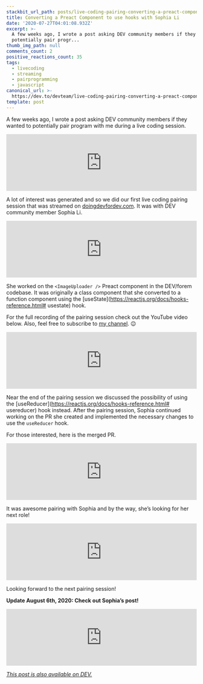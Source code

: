 ```yaml
---
stackbit_url_path: posts/live-coding-pairing-converting-a-preact-component-to-use-hooks-75e
title: Converting a Preact Component to use hooks with Sophia Li
date: '2020-07-27T04:01:08.932Z'
excerpt: >-
  A few weeks ago, I wrote a post asking DEV community members if they wanted to
  potentially pair progr...
thumb_img_path: null
comments_count: 2
positive_reactions_count: 35
tags:
  - livecoding
  - streaming
  - pairprogramming
  - javascript
canonical_url: >-
  https://dev.to/devteam/live-coding-pairing-converting-a-preact-component-to-use-hooks-75e
template: post
---
```

A few weeks ago, I wrote a post asking DEV community members if they wanted to potentially pair program with me during a live coding session.


<iframe class="liquidTag" src="https://dev.to/embed/link?args=https%3A%2F%2Fdev.to%2Fdevteam%2Flet-s-pair-during-a-live-coding-session-8he" style="border: 0; width: 100%;"></iframe>


A lot of interest was generated and so we did our first live coding pairing session that was streamed on [doingdevfordev.com](https://doingdevfordev.com). It was with DEV community member Sophia Li.


<iframe class="liquidTag" src="https://dev.to/embed/user?args=sophia_wyl" style="border: 0; width: 100%;"></iframe>


She worked on the 
`<ImageUploader />`
 Preact component in the DEV/forem codebase. It was originally a class component that she converted to a function component using the [useState](https://reactjs.org/docs/hooks-reference.html# usestate) hook.

For the full recording of the pairing session check out the YouTube video below. Also, feel free to subscribe to [my channel](https://m.youtube.com/channel/UCBLlEq0co24VFJIMEHNcPOQ). 😉


<iframe class="liquidTag" src="https://dev.to/embed/youtube?args=gy2LyxQtlSQ" style="border: 0; width: 100%;"></iframe>


Near the end of the pairing session we discussed the possibility of using the [useReducer](https://reactjs.org/docs/hooks-reference.html# usereducer) hook instead. After the pairing session, Sophia continued working on the PR she created and implemented the necessary changes to use the 
`useReducer`
 hook.

For those interested, here is the merged PR.


<iframe class="liquidTag" src="https://dev.to/embed/github?args=https%3A%2F%2Fgithub.com%2Fforem%2Fforem%2Fpull%2F9369" style="border: 0; width: 100%;"></iframe>


It was awesome pairing with Sophia and by the way, she’s looking for her next role!


<iframe class="liquidTag" src="https://dev.to/embed/twitter?args=1273775174718943232" style="border: 0; width: 100%;"></iframe>


Looking forward to the next pairing session!

**Update August 6th, 2020: Check out Sophia’s post!**


<iframe class="liquidTag" src="https://dev.to/embed/link?args=https%3A%2F%2Fdev.to%2Fsophia_wyl%2Flearnings-from-1st-live-pairing-session-1st-pull-request-to-forem-2lh0" style="border: 0; width: 100%;"></iframe>


*[This post is also available on DEV.](https://dev.to/devteam/live-coding-pairing-converting-a-preact-component-to-use-hooks-75e)*


<script>
const parent = document.getElementsByTagName('head')[0];
const script = document.createElement('script');
script.type = 'text/javascript';
script.src = 'https://cdnjs.cloudflare.com/ajax/libs/iframe-resizer/4.1.1/iframeResizer.min.js';
script.charset = 'utf-8';
script.onload = function() {
    window.iFrameResize({}, '.liquidTag');
};
parent.appendChild(script);
</script>    
